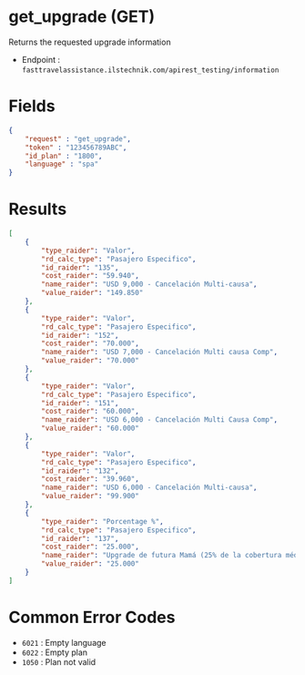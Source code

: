 # get_upgrade (GET)

Returns the requested upgrade information

* Endpoint : ```fasttravelassistance.ilstechnik.com/apirest_testing/information```

# Fields

```JSON
{
    "request" : "get_upgrade",
    "token" : "123456789ABC",
    "id_plan" : "1800",
    "language" : "spa"
}
```

# Results

```JSON
[
    {
        "type_raider": "Valor",
        "rd_calc_type": "Pasajero Especifico",
        "id_raider": "135",
        "cost_raider": "59.940",
        "name_raider": "USD 9,000 - Cancelación Multi-causa",
        "value_raider": "149.850"
    },
    {
        "type_raider": "Valor",
        "rd_calc_type": "Pasajero Especifico",
        "id_raider": "152",
        "cost_raider": "70.000",
        "name_raider": "USD 7,000 - Cancelación Multi causa Comp",
        "value_raider": "70.000"
    },
    {
        "type_raider": "Valor",
        "rd_calc_type": "Pasajero Especifico",
        "id_raider": "151",
        "cost_raider": "60.000",
        "name_raider": "USD 6,000 - Cancelación Multi Causa Comp",
        "value_raider": "60.000"
    },
    {
        "type_raider": "Valor",
        "rd_calc_type": "Pasajero Especifico",
        "id_raider": "132",
        "cost_raider": "39.960",
        "name_raider": "USD 6,000 - Cancelación Multi-causa",
        "value_raider": "99.900"
    },
    {
        "type_raider": "Porcentage %",
        "rd_calc_type": "Pasajero Especifico",
        "id_raider": "137",
        "cost_raider": "25.000",
        "name_raider": "Upgrade de futura Mamá (25% de la cobertura médica, sin exceder USD 10,000)",
        "value_raider": "25.000"
    }
]
```

# Common Error Codes

* ```6021``` : Empty language
* ```6022``` : Empty plan
* ```1050``` : Plan not valid